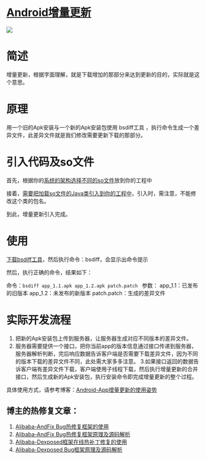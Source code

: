 [Android增量更新](http://blog.csdn.net/qxs965266509/article/details/50987403)
===
![](https://github.com/coolspan/Android-Increment-Update/blob/master/images/icon.jpg)

简述
==

增量更新，根据字面理解，就是下载增加的那部分来达到更新的目的，实际就是这个意思。

原理
==

用一个旧的Apk安装与一个新的Apk安装包使用 bsdiff工具 ，执行命令生成一个差异文件，此差异文件就是我们修改需要更新下载的那部分。

引入代码及so文件
==

首先，根据你的[系统的架构选择不同的so文件](https://github.com/coolspan/Android-Increment-Update/tree/master/so)放到你的工程中

接着，[需要把加载so文件的Java类引入到你的工程中](https://github.com/coolspan/Android-Increment-Update/tree/master/app/src/main/java/cn/coolspan/open/IncrementUpdateLibs)，引入时，需注意，不能修改这个类的包名。

到此，增量更新引入完成。

使用
==

[下载bsdiff工具](http://download.csdn.net/detail/qxs965266509/9473251)，然后执行命令：bsdiff，会显示出命令提示

然后，执行正确的命令，结果如下：

命令：`bsdiff app_1.1.apk app_1.2.apk patch.patch `
参数： 
	app_1.1：已发布的旧版本 
	app_1.2：未发布的新版本 
	patch.patch：生成的差异文件

实际开发流程
==

1. 把新的Apk安装包上传到服务器，让服务器生成对应不同版本的差异文件。
2. 服务器需要提供一个接口，把你当前app的版本信息通过接口传递到服务器，服务器解析判断，完后响应数据告诉客户端是否需要下载差异文件，因为不同的版本下载的差异文件不同，此处需大家多多注意。
3.如果接口返回的数据告诉客户端有差异文件下载，客户端使用子线程下载，然后执行增量更新的合并接口，然后生成新的Apk安装包，执行安装命令即完成增量更新的整个过程。 


具体使用方式，请参考博客：[Android-App增量更新的使用姿势](http://blog.csdn.net/qxs965266509/article/details/50987403)


博主的热修复文章：
---
1. [Alibaba-AndFix Bug热修复框架的使用](http://blog.csdn.net/qxs965266509/article/details/49802429 "qxs965266509")<br/>
2. [Alibaba-AndFix Bug热修复框架原理及源码解析](http://blog.csdn.net/qxs965266509/article/details/49816007 "qxs965266509")<br/>
3. [Alibaba-Dexposed框架在线热补丁修复的使用](http://blog.csdn.net/qxs965266509/article/details/49821413 "qxs965266509")<br/>
4. [Alibaba-Dexposed Bug框架原理及源码解析](http://blog.csdn.net/qxs965266509/article/details/50117137 "qxs965266509")<br/>
